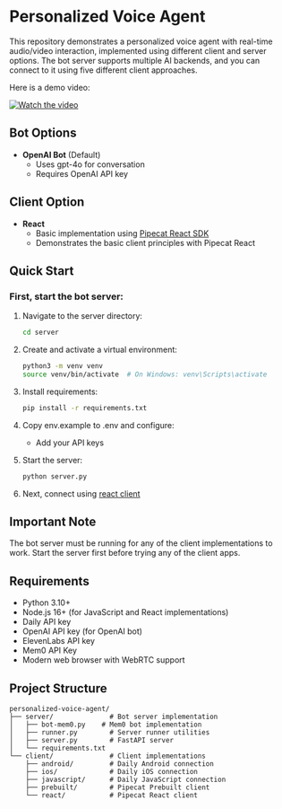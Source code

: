 # Personalized Voice Agent

This repository demonstrates a personalized voice agent with real-time audio/video interaction, implemented using different client and server options. The bot server supports multiple AI backends, and you can connect to it using five different client approaches.

Here is a demo video:

[![Watch the video](https://img.youtube.com/vi/FR0yCDw29SI/0.jpg)](https://www.youtube.com/watch?v=FR0yCDw29SI)

## Bot Options

- **OpenAI Bot** (Default)
   - Uses gpt-4o for conversation
   - Requires OpenAI API key

## Client Option

- **React**
   - Basic implementation using [Pipecat React SDK](https://docs.pipecat.ai/client/react/introduction)
   - Demonstrates the basic client principles with Pipecat React

## Quick Start

### First, start the bot server:

1. Navigate to the server directory:
   ```bash
   cd server
   ```

2. Create and activate a virtual environment:
   ```bash
   python3 -m venv venv
   source venv/bin/activate  # On Windows: venv\Scripts\activate
   ```

3. Install requirements:
   ```bash
   pip install -r requirements.txt
   ```

4. Copy env.example to .env and configure:
   - Add your API keys

5. Start the server:
   ```bash
   python server.py
   ```

6. Next, connect using [react client](client/react/README.md)

## Important Note

The bot server must be running for any of the client implementations to work. Start the server first before trying any of the client apps.

## Requirements

- Python 3.10+
- Node.js 16+ (for JavaScript and React implementations)
- Daily API key
- OpenAI API key (for OpenAI bot)
- ElevenLabs API key
- Mem0 API Key
- Modern web browser with WebRTC support

## Project Structure

```
personalized-voice-agent/
├── server/              # Bot server implementation
│   ├── bot-mem0.py    # Mem0 bot implementation
│   ├── runner.py        # Server runner utilities
│   ├── server.py        # FastAPI server
│   └── requirements.txt
└── client/              # Client implementations
    ├── android/         # Daily Android connection
    ├── ios/             # Daily iOS connection
    ├── javascript/      # Daily JavaScript connection
    ├── prebuilt/        # Pipecat Prebuilt client
    └── react/           # Pipecat React client
```
